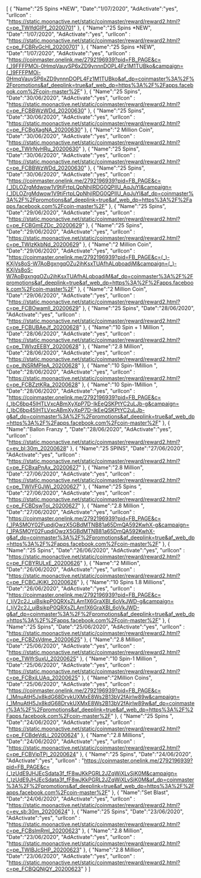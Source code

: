 [
   {
       "Name":"25 Spins *NEW",
       "Date":"1/07/2020",
       "AdActivate":"yes",
       "urlIcon" : "https://static.moonactive.net/static/coinmaster/reward/reward2.html?c=pe_TWIfdGIPf_20200701"
   },
{
       "Name":"25 Spins *NEW",
       "Date":"1/07/2020",
       "AdActivate":"yes",
       "urlIcon" : "https://static.moonactive.net/static/coinmaster/reward/reward2.html?c=pe_FCBRvGcHl_20200701"
   },
   {
       "Name":"25 Spins *NEW",
       "Date":"1/07/2020",
       "AdActivate":"yes",
       "urlIcon" : "https://coinmaster.onelink.me/2792196939?pid=FB_PAGE&c=(_)9FFFPMOi-0HmqVauySP6xZD9ynnnDOPL4Fz1M1TUBko&campaign=(_)9FFFPMOi-0HmqVauySP6xZD9ynnnDOPL4Fz1M1TUBko&af_dp=coinmaster%3A%2F%2Fpromotions&af_deeplink=true&af_web_dp=https%3A%2F%2Fapps.facebook.com%2Fcoin-master%2F"
   },
    {
       "Name":"25 Spins",
       "Date":"30/06/2020",
       "AdActivate":"yes",
       "urlIcon" : "https://static.moonactive.net/static/coinmaster/reward/reward2.html?c=pe_FCBBWzWDd_20200630"
   },
    {
       "Name":"25 Spins",
       "Date":"30/06/2020",
       "AdActivate":"yes",
       "urlIcon" : "https://static.moonactive.net/static/coinmaster/reward/reward2.html?c=pe_FCBgXagNA_20200630"
   },
   {
       "Name":"2 Million Coin",
       "Date":"30/06/2020",
       "AdActivate":"yes",
       "urlIcon" : "https://static.moonactive.net/static/coinmaster/reward/reward2.html?c=pe_TWIrNvHRu_20200630"
   },
    {
       "Name":"25 Spins",
       "Date":"30/06/2020",
       "AdActivate":"yes",
       "urlIcon" : "https://static.moonactive.net/static/coinmaster/reward/reward2.html?c=pe_FCBBWzWDd_20200630"
   },
    {
       "Name":"25 Spins",
       "Date":"30/06/2020",
       "AdActivate":"yes",
       "urlIcon" : "https://coinmaster.onelink.me/2792196939?pid=FB_PAGE&c=(_)DLOZrgMdwow1V9tjFrtpLQpNhjIRDG0QPIlU_AqJuYI&campaign=(_)DLOZrgMdwow1V9tjFrtpLQpNhjIRDG0QPIlU_AqJuYI&af_dp=coinmaster%3A%2F%2Fpromotions&af_deeplink=true&af_web_dp=https%3A%2F%2Fapps.facebook.com%2Fcoin-master%2F"
   },
 {
       "Name":"25 Spins",
       "Date":"29/06/2020",
       "AdActivate":"yes",
       "urlIcon" : "https://static.moonactive.net/static/coinmaster/reward/reward2.html?c=pe_FCBGmEZDc_20200629"
   },
    {
       "Name":"25 Spins",
       "Date":"29/06/2020",
       "AdActivate":"yes",
       "urlIcon" : "https://static.moonactive.net/static/coinmaster/reward/reward2.html?c=pe_TWIzKkbNd_20200629"
   },
  {
       "Name":"2 Million Coin",
       "Date":"29/06/2020",
       "AdActivate":"yes",
       "urlIcon" : "https://coinmaster.onelink.me/2792196939?pid=FB_PAGE&c=(_)-KXjVs8oS-W7AoBgxngqOZu2jhKsxTUAfhALqboadjM&campaign=(_)-KXjVs8oS-W7AoBgxngqOZu2jhKsxTUAfhALqboadjM&af_dp=coinmaster%3A%2F%2Fpromotions&af_deeplink=true&af_web_dp=https%3A%2F%2Fapps.facebook.com%2Fcoin-master%2F"
   },
  {
       "Name":"2 Million Coin",
       "Date":"29/06/2020",
       "AdActivate":"yes",
       "urlIcon" : "https://static.moonactive.net/static/coinmaster/reward/reward2.html?c=pe_FCBOwamll_20200629"
   },
  {
       "Name":"25 Spins",
       "Date":"28/06/2020",
       "AdActivate":"yes",
       "urlIcon" : "https://static.moonactive.net/static/coinmaster/reward/reward2.html?c=pe_FCBUBAeJf_20200628"
   },
  {
       "Name":"10 Spin + 1 Million ",
       "Date":"28/06/2020",
       "AdActivate":"yes",
       "urlIcon" : "https://static.moonactive.net/static/coinmaster/reward/reward2.html?c=pe_TWIvzEEBY_20200628"
   },
  {
       "Name":"2.8 Million",
       "Date":"28/06/2020",
       "AdActivate":"yes",
       "urlIcon" : "https://static.moonactive.net/static/coinmaster/reward/reward2.html?c=pe_INSRMPIeA_20200628"
   },
  {
       "Name":"10 Spin-1Million ",
       "Date":"28/06/2020",
       "AdActivate":"yes",
       "urlIcon" : "https://static.moonactive.net/static/coinmaster/reward/reward2.html?c=pe_FCBZztKRa_20200628"
   },
  {
       "Name":"10 Spin-1Million ",
       "Date":"28/06/2020",
       "AdActivate":"yes",
       "urlIcon" : "https://coinmaster.onelink.me/2792196939?pid=FB_PAGE&c=(_)bC6bp45lHTLVxcABmXyXpP7D-IkEeQSKPtYC2uLJb-g&campaign=(_)bC6bp45lHTLVxcABmXyXpP7D-IkEeQSKPtYC2uLJb-g&af_dp=coinmaster%3A%2F%2Fpromotions&af_deeplink=true&af_web_dp=https%3A%2F%2Fapps.facebook.com%2Fcoin-master%2F"
   },
  {
       "Name":"Ballon Franzy ",
       "Date":"28/06/2020",
       "AdActivate":"yes",
       "urlIcon" : "https://static.moonactive.net/static/coinmaster/reward/reward2.html?c=ev_bl:30m_20200628"
   },
   {
       "Name":"25 SPINS",
       "Date":"27/06/2020",
       "AdActivate":"yes",
       "urlIcon" : "https://static.moonactive.net/static/coinmaster/reward/reward2.html?c=pe_FCBxaPnAx_20200627"
   },
       {
       "Name":"2.8 Million",
       "Date":"27/06/2020",
       "AdActivate":"yes",
       "urlIcon" : "https://static.moonactive.net/static/coinmaster/reward/reward2.html?c=pe_TWIVFGJWj_20200627"
   },
    {
       "Name":"25 Spins ",
       "Date":"27/06/2020",
       "AdActivate":"yes",
       "urlIcon" : "https://static.moonactive.net/static/coinmaster/reward/reward2.html?c=pe_FCBDswToi_20200627"
   },
    {
       "Name":"2.8 Million ",
       "Date":"27/06/2020",
       "AdActivate":"yes",
       "urlIcon" : "https://coinmaster.onelink.me/2792196939?pid=FB_PAGE&c=(_)PASMOY02FupdjOwzX5GBdMTNB81a65DmQA592KwhX-g&campaign=(_)PASMOY02FupdjOwzX5GBdMTNB81a65DmQA592KwhX-g&af_dp=coinmaster%3A%2F%2Fpromotions&af_deeplink=true&af_web_dp=https%3A%2F%2Fapps.facebook.com%2Fcoin-master%2F"
   },
    {
       "Name":"25 Spins",
       "Date":"26/06/2020",
       "AdActivate":"yes",
       "urlIcon" : "https://static.moonactive.net/static/coinmaster/reward/reward2.html?c=pe_FCBYRULxE_20200626"
   },
    {
       "Name":"2 Million",
       "Date":"26/06/2020",
       "AdActivate":"yes",
       "urlIcon" : "https://static.moonactive.net/static/coinmaster/reward/reward2.html?c=pe_FCBCJKiKI_20200626"
   },
    {
       "Name":"10 Spins 1.8 Millions",
       "Date":"26/06/2020",
       "AdActivate":"yes",
       "urlIcon" : "https://coinmaster.onelink.me/2792196939?pid=FB_PAGE&c=(_)iV2c2J_uiBsikpP0QRXsZLAm1X6GraXBI_6oVkJWD-g&campaign=(_)iV2c2J_uiBsikpP0QRXsZLAm1X6GraXBI_6oVkJWD-g&af_dp=coinmaster%3A%2F%2Fpromotions&af_deeplink=true&af_web_dp=https%3A%2F%2Fapps.facebook.com%2Fcoin-master%2F"
   },
    {
       "Name":"25 Spins",
       "Date":"25/06/2020",
       "AdActivate":"yes",
       "urlIcon" : "https://static.moonactive.net/static/coinmaster/reward/reward2.html?c=pe_FCBZsVdme_20200625"
   },
     {
       "Name":"2.8 Million",
       "Date":"25/06/2020",
       "AdActivate":"yes",
       "urlIcon" : "https://static.moonactive.net/static/coinmaster/reward/reward2.html?c=pe_TWIfrSuxU_20200625"
   },
  {
       "Name":"10 Spin-1 Million ",
       "Date":"25/06/2020",
       "AdActivate":"yes",
       "urlIcon" : "https://static.moonactive.net/static/coinmaster/reward/reward2.html?c=pe_FCBxjLUAq_20200625"
   },
  {
       "Name":"2Million Coins",
       "Date":"25/06/2020",
       "AdActivate":"yes",
       "urlIcon" : "https://coinmaster.onelink.me/2792196939?pid=FB_PAGE&c=(_)MnuAtH5Jx8kdG68DrvkUXMxE8Ws2B13bV2fAjrIw89w&campaign=(_)MnuAtH5Jx8kdG68DrvkUXMxE8Ws2B13bV2fAjrIw89w&af_dp=coinmaster%3A%2F%2Fpromotions&af_deeplink=true&af_web_dp=https%3A%2F%2Fapps.facebook.com%2Fcoin-master%2F"
   },
  {
       "Name":"25 Spins ",
       "Date":"24/06/2020",
       "AdActivate":"yes",
       "urlIcon" : "https://static.moonactive.net/static/coinmaster/reward/reward2.html?c=pe_FCBdeVdLi_20200624"
   },
  {
       "Name":"2.8 Millions",
       "Date":"24/06/2020",
       "AdActivate":"yes",
       "urlIcon" : "https://static.moonactive.net/static/coinmaster/reward/reward2.html?c=pe_FCBVipTPj_20200624"
   },
  {
       "Name":"25 Spins",
       "Date":"24/06/2020",
       "AdActivate":"yes",
       "urlIcon" : "https://coinmaster.onelink.me/2792196939?pid=FB_PAGE&c=(_)zUdE9JHJEcSdata3f_fF8wJKkPGRL2JZqWiXLvSjK0M&campaign=(_)zUdE9JHJEcSdata3f_fF8wJKkPGRL2JZqWiXLvSjK0M&af_dp=coinmaster%3A%2F%2Fpromotions&af_deeplink=true&af_web_dp=https%3A%2F%2Fapps.facebook.com%2Fcoin-master%2F"
   },
  {
       "Name":"Set Blast",
       "Date":"24/06/2020",
       "AdActivate":"yes",
       "urlIcon" : "https://static.moonactive.net/static/coinmaster/reward/reward2.html?c=ev_sb:30m_20200624"
   },
  {
       "Name":"25 Spins",
       "Date":"23/06/2020",
       "AdActivate":"yes",
       "urlIcon" : "https://static.moonactive.net/static/coinmaster/reward/reward2.html?c=pe_FCBslmRml_20200623"
   },
  {
       "Name":"2.8 Million",
       "Date":"23/06/2020",
       "AdActivate":"yes",
       "urlIcon" : "https://static.moonactive.net/static/coinmaster/reward/reward2.html?c=pe_TWIBJcSHP_20200623"
   },
  {
       "Name":"2.8 Million",
       "Date":"23/06/2020",
       "AdActivate":"yes",
       "urlIcon" : "https://static.moonactive.net/static/coinmaster/reward/reward2.html?c=pe_FCBQQNjQY_20200623"
   }
]
